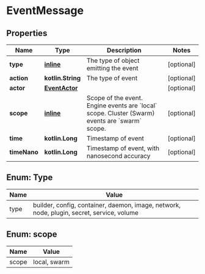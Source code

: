 
# EventMessage

## Properties
| Name | Type | Description | Notes |
| ------------ | ------------- | ------------- | ------------- |
| **type** | [**inline**](#Type) | The type of object emitting the event |  [optional] |
| **action** | **kotlin.String** | The type of event |  [optional] |
| **actor** | [**EventActor**](EventActor.md) |  |  [optional] |
| **scope** | [**inline**](#Scope) | Scope of the event. Engine events are &#x60;local&#x60; scope. Cluster (Swarm) events are &#x60;swarm&#x60; scope.  |  [optional] |
| **time** | **kotlin.Long** | Timestamp of event |  [optional] |
| **timeNano** | **kotlin.Long** | Timestamp of event, with nanosecond accuracy |  [optional] |


<a id="Type"></a>
## Enum: Type
| Name | Value |
| ---- | ----- |
| type | builder, config, container, daemon, image, network, node, plugin, secret, service, volume |


<a id="Scope"></a>
## Enum: scope
| Name | Value |
| ---- | ----- |
| scope | local, swarm |



